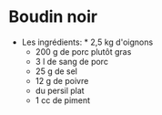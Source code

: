 # Boudin noir
* Les ingrédients:
        * 2,5 kg d'oignons
	* 200 g de porc plutôt gras
	* 3 l de sang de porc
	* 25 g de sel
	* 12 g de poivre
	* du persil plat
	* 1 cc de piment

